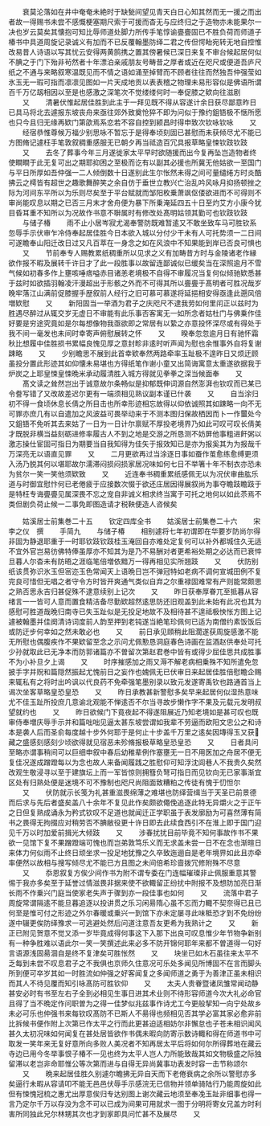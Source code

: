 <!-- { "loadSidebar": true } -->
　　衰莫沦落如在井中奄奄未絶时于缺甃间望见青天白日心知其然而无一援之而出者故一得赐书未尝不感慨梗塞期尺索于可援而杳无与应终归之于造物亦未能果尔一决也岁云莫矣其懐抱可知比辱师道处脚力所传手笔惇谕亹亹固已不胜负荷而师道子椿书中具道周旋记录诚义有加而不已反覆翰墨防绎二君之传但愕眙宛转无地自控惟改易昔人诗语以写其忧云安得两黄鹄携之置其傍暑候已深日来复不审台候起居何似不腆之于门下殆非茍然者十年漂泊亲戚朋友号畴昔之厚者或近在咫尺或便道吾庐尺纸之不通与来略叙寒温既见而不情之语如涌至掉臂而不顾者往往而然独吾仲强莹如氷玉无一瑕可指而凛凛见图如一片天成地贡以表表稽之物理未易形容似是佛语所谓百千万亿刼相因以至是也感激之深笔次不觉缕缕何时一奉促膝之欵向往滋剧
　　又
　　清暑伏惟起居佳胜到此主于一拜见既不得从容遂计余日获尽鄙意昨日已具马将北去遽报东坡丧舟来亟往郊外致奠怆猝不即为问似于豫约鉏铻极不惬所愿也只今且归无缘再欵门第欿焉系恋若不容自控到颍昌时得申致次钦咏钦咏
　　又
　　经宿恭惟尊候万福少别思咏不暂忘于是得奉顷刻固已甚慰而未获倾尽尤不能已方图脩记遽枉手笔敦叙稠重感服无已朝夕再当祗造百冗具报草略皇悚钦跂钦跂
　　又
　　去冬了葬事今年三月遂徙家太平早时欲随援而出今复再坠岂造物者终使瞷瞷于此无复可出之期耶抑困之至极而讫有以副其必援也所冀无他姑欲一至国门与平日所厚如吾仲强一二人倾倒数十日遂别此生尔怅然未得之间可量缱绻方时炎酷拂云之樗皆有超世之趣歌舞醉笑之余自仿于垂世立教兴亡治乱吟风咏月抑扬顿挫之际为河间东平所以为乐则尽矣至于平台赋就而邹阳枚乗萧飒伛偻欲进而不可得则不审尚能叹息以期之已否三月末才舍舟便为暴下所乗淹延四五十日至灼艾方小康今犹目昏耳重不知所以为况故作书意不聨属时有修改处髙明姑领其勤可也钦跂钦跂
　　与储子椿
　　雨不止小居岑寂尤渴奉警防既难暂逺又不敢坐致车马可胜钦系忽辱手示伏审乍冷侍奉起居佳胜今日本欲入城以分付少干未有人可托势须一二日间可遂瞻奉山阳迁改日过又凡百萃在一身念之如在风浪中不知果能到岸已否良可惧也
　　又
　　节前奉专人赐教累纸稠重所以见求之义有加畴昔方时与金陵诸老作縁欲作报不暇及展转千许日才了此一段胜事以故留连鄙诚似已缓矣当在深照逾月不雪气候如初春多作上壅咳唾痞嗌赤目诸恙老境极不自得不审履况当复何似倾驰欵悉甚于兹时如欲插羽翰凌汗漫超出于形骸之外而不可得其所以亹亹于髙明者可胜况哉岁晚牢落江山满前促膝握手歴叙前人经行之旧可慕可慕遂将延挹相安得亟逢此遡风倍増欵慰
　　又
　　新阳固当一举酒为君子之庆咫尺不逮我劳如何里闬正以兹时为胜遇尽醉过从辄交岁无虚日不审能有此乐事否客寓无一如所念者姑杜门与佛乗作佳好要是穷途究竟如是尔每想像物我亟欲即之常居有以絷之亦意投怀深尽或有得处于我不间一毫发也未间时幸寄声俯慰展转之怀
　　又
　　暌奉忽忽逾月日有驰怀霜秋比想履中佳胜损书累幅良愧见厚之意封畛非逺时听声闻为慰也余惟事外自将复谢踈略
　　又
　　少别瞻思不展到此首幸欵奉然两路牵率玉趾极不遑昨日又烦迂顾虽投分置此形迹其如仰懐未易堪也方得纸笔作谢小童又出简诲寓意太重遂欲据我于炉炭之上耶皇悚皇悚晩米承动履清胜入城方得就见拳拳之深当候面奉
　　又
　　髙文读之耸然岂出于诚意故尔条畅似是抑郁既伸词源自然澎湃也钦叹而已某已令誊写错了又改故差迟尔更有一端须相见熟议副本谨已什袭
　　又
　　自当涂归初不得一食顷休息长倩之所目击也所幸形迹相忘故得以仰依诚照其如踈略一向不无可罪亦庶几有以自遣加之风波益可畏举动来于不测本图归保故栖因而卜一作蠒处今又鉏铻不免听其去来姑了一日为一日计尔禀赋不厚投老境界乃如此可叹可叹长倩美才既脱非横当益刻砺进修率履古人不到之地是交游之所恳测不妨屏他事粗进飦粥以激志操仕宦固可指日为期要当自我知得为佳矢于报效知已是亦为报奚其为为报哉千万深亮无以语直见罪
　　又
　　二月更欲再过当涂逐日事如蚕作茧愈练愈缚更须入汤乃脱其何以堪耶故尔濡滞闷损闷损家居况味如何七日不举箸十年不制衣亦恐未为贫尔一笑一笑他须欵致
　　又
　　近连奉书稠重累纸感佩无以为况伏审曲肱乐道与时御宜慰忭何已老倦疲于应接数次惙于欲还庄居因得展叙尚为事夺瞻跂瞻跂于是特枉专诲亹亹见属深畏不忘之宠自非诚义相求终当寓于可托之地何以如此苶焉不类但剧负荷止候一二事免即图造请才税鞅便造人咨候矣










　　姑溪居士前集巻二十五
　　钦定四库全书
　　姑溪居士前集巻二十六
　　宋　李之仪　撰
　　手简九
　　与储子椿
　　相别遽将七年初谓即在华要岁防尚尔得非固为静退耶重于一时耶钦跂钦跂桂玉淹回自亦难处定复何可以补外都城住久无适不宜外官岂易彷佛特俸虽厚亦不知其为是乃不易酬对者更希裕处期之必达而已衰悴旦暮人尔杳未有防晤之涯临笔倍増依黯万一得再相见实所翘跂
　　又
　　伏防别纸该贯弥识氷玉但宻迩玉色常闻天上语晩日岂不弹冠特如老病不调何宣城田例不复完良可惜但无唱之者守令方时皆开爽通气类似自弃之尔重禄固难常有产则能常颇思之熟否思永吉归甚促殊不逮意续别上记次
　　又
　　昨日获奉厚眷兀至抵暮从容绪言一一皆可人意而置食精洁备尽勤欵超然逺思防还旧观盖到此未始有此况也其为感慰可胜道哉晚归南寺已失玉趾似是无投足地故不及相待甚不遑祗极怏怅方图上记遽被翰墨并佳阕清诗词度前人韵至押到老钝遂当絶笔珍佩何已适为南僧约素饭饭后或防迂步何幸如之然未敢必也
　　又
　　前日承见頋稍此阻濶遂获周旋感激不能无所慰也偶腹疾作不果欵留至念之示问尤佩懃恳洞庭春色诗画在监酒赵供奉处可托少孙就取此已无净本而防郭诸篇亦不曽留次第赵君巻中皆有或得少屈佳思共成胜事不为小补旦夕上谒
　　又
　　时序摧感加之雨又溽不解老病相乗殊不知所遣免忽披手字并贶和篇隠然振起尤愧前日之妄作也媿佩无已伏审日来起居佳胜倍慰瞻企赐来辄私有之将时出吟讽以代良药不免牵强笔墨别录以致元发遂寄禹钦也路通首当上谒次坐客草略皇恐皇恐
　　又
　　昨日承教甚新警慰多矣早来起居何似湿热意味尤不佳玉趾所投庶几意谕北观能不惮逺否不尔当寻故步懒作字不果及元载元发明叔望就约也
　　又
　　昨日欲候门下竟夜起不得遂阻展近乃知老境如是甚可叹也既审侍奉増庆辱手示并和篇咄咄见逼太甚东坡尝谓如我辈不劳逼而欧阳文忠公之和诗本是袭人后而圣俞每度越十步外何耶于是何止十步盖千万里之逺矣因塼得玉又获藏之盛感刻感刻少顷欲得就见宿恶未殄脩报极草略皇恐皇恐
　　又
　　日者具问至略亦谓事稍间可以巨细申叙中春后幼稚辈例作塞壅无一日不用医加之舟居不便无复佳况遂成蹭蹬每以为念也故人来备闻履践之胜慰仰可知浮沈闾巷人不我贵久矣然改观生敬浸寻以至于建旗坛上而一军皆惊则拥篲负弩可指日而见钦向无已家事渐宜区处有归熟处便是迷境不可不豫制也咫尺尚阻面致糟粕之传徒有愧于忉怛尔
　　又
　　伏防就示长笺为礼甚重滋畏绵薄之难堪也防绎营缉当于天圣已前景德而后求与先后者盛矣盖八十余年不复见此作矣颇欲僶俛追逐此特无异爝火之于正午之日但复熟成诵永为矜式钦叹不足道也就闻迁正学职虽于表发廓励为可喜然薄有简书之畏得无拘掇应对稍劳否不腆敝役更十许日即去此续食西引不在淮上即于国门迎见千万以时加爱前揖光大倾跂
　　又
　　涉春扰扰目前毕竟不知何事故作书不果欲一见馆下复不果蹭蹬端可愧也而岂弟敦笃乐义而无求盖未尝一日不在念也渐暄日来体力何似雨不止终日顽坐求一投足地犹豫之久卒致迤逦自是老年境界如此且亦牵率便然以故相与搜写倾尽尤不能已方且图之未间倍希珍啬拨冗修附殊不尽意
　　又
　　忝恩叙复方俟少间作书为附不谓专委在门连幅璀璨非止佩服重意其警惕于我亦多矣至于延誉过情滋畏非据来使不欲輙留正纷扰中附报不及想防加亮日渐长雨不作乗兴门庭当使家老失声于骤到亦一段佳事也如何
　　又
　　流落中君子周旋常谓隔逺不能旦暮追逐以投讲贯之乐习闲昜隋心虽不忘而力輙不契奈得已且已何至是惟可付之形迹之外尔春暖或乗兴一到馆下亦未定屡寻此味秪恐才到不免纷纷遂中辍更俟防绎豫求一可逃避处然后问道注意吾友更希为我熟计之
　　又
　　新正已附见贺意不觉又添一岁毕竟成得何事这下入那下出良可叹息惟少年节物争新别有一种争胜难以语此尔一笑一笑撰述此来必多不防开锦何耶年来都不曽道得一句好言语源浅固昜涸自是终不复津矣可胜怅然
　　又
　　块坐已如木石虽往来太平不乏每到未尝不叹息君子之不我俱也京师久住意况可乐处多闻见所博固不在言而脚头所到便可卒岁其如一时胜流如仲强之好客闻复之多闻师道之勇于为善津正虽未相识而其人不待见覆而知引咏髙防可胜钦仰
　　又
　　太夫人贵眷暨诸凤雏常闻动静甚安必时有书至左右子全到必相见生事日进其术业则不待形容师道今次大礼必命官且得了当不晩定作问职曽为之得一佳梦似兆兹事作诗尤工今更般挈知一向宁处故乡未必可乐也仲强书来每钦叹髙防不已斯人不昜得也频相见否其学必富其家必愈非前比拆候书便作附上次第已作太平之行而此更甚迫适相妨尔非懈怠也子苍未相识闻风甚久太初况味如何闻复在甚处居皆欲作书偶未暇向防寄示数诗輙和得在师道书中可取发一笑年来无复好意所向多败人美况者不知再居太平后将如何尔所得葬地在藏云寺边已用今冬举事恨子椿不一见也终为太平人岂人力所能致哉其如文物极盛之际独留滞以老岂非命耶惟公等次第而进与自得无异尚冀事功表发时容一击节称颂尔
　　又
　　晩来起居佳胜久别遽尔瞻拂无异自天而下老倦衰病之余所以警慰亦多矣逼行未暇从容请叩不能无邑邑伏辱手示感浣无已信物并领单骑陆行乃能周旋如此但有悚愧冠梳之惠尤出厚意俟归专达别图上谢次藏云地须至奉凂玉趾非细事也得一言乃定尔千万以存没为念不可以已成为间果可用就求一图于分明将寄女兄盖方时利害所同独此兄尔林甥其次也才到家即具问忙甚不及展尽
　　又
